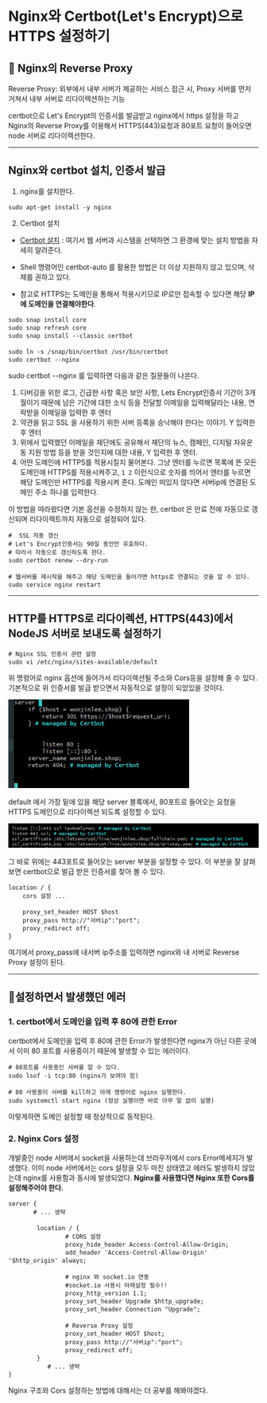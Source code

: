 # Nginx와 Certbot(Let's Encrypt)으로 HTTPS 설정하기

## 📌 Nginx의 Reverse Proxy
Reverse Proxy: 외부에서 내부 서버가 제공하는 서비스 접근 시, Proxy 서버를 먼저 거쳐서 내부 서버로 리다이렉션하는 기능

certbot으로 Let's Encrypt의 인증서를 발급받고 nginx에서 https 설정을 하고 Nginx의 Reverse Proxy를 이용해서 HTTPS(443)요청과 80포트 요청이 들어오면 node 서버로 리다이렉션한다.
___

## Nginx와 certbot 설치, 인증서 발급
1. nginx를 설치한다.
```shell
sudo apt-get install -y nginx
```

2. Certbot 설치
- [Certbot 설치](https://certbot.eff.org/instructions) : 여기서 웹 서버과 시스템을 선택하면 그 환경에 맞는 설치 방법을 자세히 알려준다.

- Shell 명령어인 certbot-auto 를 활용한 방법은 더 이상 지원하지 않고 있으며, 삭제를 권하고 있다.
- 참고로 HTTPS는 도메인을 통해서 적용시키므로 IP로만 접속할 수 있다면 해당 **IP에 도메인을 연결해야한다**.

```shell
sudo snap install core
sudo snap refresh core
sudo snap install --classic certbot

sudo ln -s /snap/bin/certbot /usr/bin/certbot
sudo certbot --nginx
```
sudo certbot --nginx 를 입력하면 다음과 같은 질문들이 나온다.

1. 디버깅을 위한 로그, 긴급한 사항 혹은 보안 사항, Lets Encrypt인증서 기간이 3개월이기 때문에 남은 기간에 대한 소식 등을 전달할 이메일을 입력해달라는 내용, 연락받을 이메일을 입력한 후 엔터
2. 약관을 읽고 SSL 을 사용하기 위한 서버 등록을 승낙해야 한다는 이야기. Y 입력한 후 엔터
3. 위에서 입력했던 이메일을 재단에도 공유해서 재단의 뉴스, 캠페인, 디지털 자유운동 지원 방법 등을 받을 것인지에 대한 내용, Y 입력한 후 엔터.
4. 어떤 도메인에 HTTPS를 적용시킬지 물어본다. 그냥 엔터를 누르면 목록에 뜬 모든 도메인에 HTTPS를 적용시켜주고, `1 2` 이런식으로 숫자를 띄어서 엔터를 누르면 해당 도메인만 HTTPS를 적용시켜 준다. 도메인 떠있지 않다면 서버ip에 연결된 도메인 주소 하나를 입력한다.

이 방법을 따라왔다면 기본 옵션을 수정하지 않는 한, certbot 은 만료 전에 자동으로 갱신되며 리다이렉트까지 자동으로 설정되어 있다.

```shell
#  SSL 자동 갱신
# Let's Encrypt인증서는 90일 동안만 유효하다.
# 따라서 자동으로 갱신하도록 한다.
sudo certbot renew --dry-run

# 웹서버를 재시작을 해주고 해당 도메인을 들어가면 https로 연결되는 것을 알 수 있다.
sudo service nginx restart
```

___
## HTTP를 HTTPS로 리다이렉션, HTTPS(443)에서 NodeJS 서버로 보내도록 설정하기
```shell
# Nginx SSL 인증서 관련 설정
sudo vi /etc/nginx/sites-available/default
``` 
위 명령어로 nginx 옵션에 들어가서 리다이렉션될 주소와 Cors등을 설정해 줄 수 있다.
기본적으로 위 인증서를 발급 받으면서 자동적으로 설정이 되었있을 것이다.

![img.png](./img/img.png)

default 에서 가장 밑에 있을 해당 server 블록에서, 80포트로 들어오는 요청을 HTTPS 도메인으로 리다이렉션 되도록 설정할 수 있다. 

![img.png](./img/img2.png)

그 바로 위에는 443포트로 들어오는 server 부분을 설정할 수 있다. 이 부분을 잘 살펴보면 certbot으로 발급 받은 인증서를 찾아 볼 수 있다.

```shell
location / { 
    cors 설정 ... 
    
    proxy_set_header HOST $host
    proxy_pass http://"서버ip":"port";
    proxy_redirect off;
} 
```
여기에서 proxy_pass에 내서버 ip주소를 입력하면 nginx와 내 서버로 Reverse Proxy 설정이 된다.
___
## 📌설정하면서 발생했던 에러
### 1. certbot에서 도메인을 입력 후 80에 관한 Error 
certbot에서 도메인을 입력 후 80에 관한 Error가 발생한다면 nginx가 아닌 다른 곳에서 이미 80 포트를 사용중이기 때문에 발생할 수 있는 에러이다.
 ```
 # 80포트를 사용중인 서버를 알 수 있다.
 sudo lsof -i tcp:80 (nginx가 보여야 함)
 
 # 80 사용중이 서버를 kill하고 아래 명령어로 nginx 실행한다.
 sudo systemctl start nginx (정상 실행이면 바로 아무 말 없이 실행)
 ```
이렇게하면 도메인 설정할 때 정상적으로 동작된다.

### 2. Nginx Cors 설정
개발중인 node 서버에서 socket을 사용하는데 브라우저에서 cors Error메세지가 발생했다. 
이미 node 서버에서는 cors 설정을 모두 마친 상태였고 에러도 발생하지 않았는데 nginx를 사용함과 동시에 발생되었다. 
**Nginx를 사용했다면 Nginx 또한 Cors를 설정해주어야 한다.**

```shell
server {
       # ... 생략

        location / {
                # CORS 설정                
                proxy_hide_header Access-Control-Allow-Origin;
                add_header 'Access-Control-Allow-Origin' '$http_origin' always;

                # nginx 와 socket.io 연동
                #socket.io 사용시 아래설정 필수!!             
                proxy_http_version 1.1;
                proxy_set_header Upgrade $http_upgrade;
                proxy_set_header Connection "Upgrade";
                
                # Reverse Proxy 설정                
                proxy_set_header HOST $host;
                proxy_pass http://"서버ip":"port";
                proxy_redirect off;
        }
           # ... 생략
}
```
Nginx 구조와 Cors 설정하는 방법에 대해서는 더 공부를 해봐야겠다. 